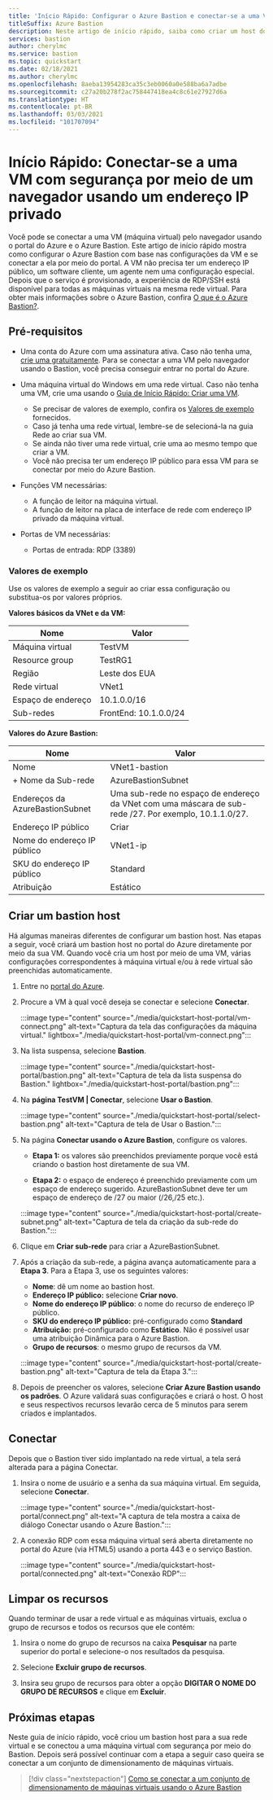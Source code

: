 ```yaml
---
title: 'Início Rápido: Configurar o Azure Bastion e conectar-se a uma VM por meio de um endereço IP privado e um navegador'
titleSuffix: Azure Bastion
description: Neste artigo de início rápido, saiba como criar um host do Azure Bastion por meio de uma máquina virtual e se conectar à VM com segurança pelo navegador usando um endereço IP privado.
services: bastion
author: cherylmc
ms.service: bastion
ms.topic: quickstart
ms.date: 02/18/2021
ms.author: cherylmc
ms.openlocfilehash: 8aeba13954283ca35c3eb0060a0e588ba6a7adbe
ms.sourcegitcommit: c27a20b278f2ac758447418ea4c8c61e27927d6a
ms.translationtype: HT
ms.contentlocale: pt-BR
ms.lasthandoff: 03/03/2021
ms.locfileid: "101707094"
---
```

# <a name="quickstart-connect-to-a-vm-securely-through-a-browser-via-private-ip-address"></a>Início Rápido: Conectar-se a uma VM com segurança por meio de um navegador usando um endereço IP privado

Você pode se conectar a uma VM (máquina virtual) pelo navegador usando o portal do Azure e o Azure Bastion. Este artigo de início rápido mostra como configurar o Azure Bastion com base nas configurações da VM e se conectar a ela por meio do portal. A VM não precisa ter um endereço IP público, um software cliente, um agente nem uma configuração especial. Depois que o serviço é provisionado, a experiência de RDP/SSH está disponível para todas as máquinas virtuais na mesma rede virtual. Para obter mais informações sobre o Azure Bastion, confira [O que é o Azure Bastion?](bastion-overview.md).

## <a name="prerequisites"></a><a name="prereq"></a>Pré-requisitos

* Uma conta do Azure com uma assinatura ativa. Caso não tenha uma, [crie uma gratuitamente](https://azure.microsoft.com/free/?ref=microsoft.com&utm_source=microsoft.com&utm_medium=docs&utm_campaign=visualstudio). Para se conectar a uma VM pelo navegador usando o Bastion, você precisa conseguir entrar no portal do Azure.

* Uma máquina virtual do Windows em uma rede virtual. Caso não tenha uma VM, crie uma usando o [Guia de Início Rápido: Criar uma VM](../virtual-machines/windows/quick-create-portal.md).

  * Se precisar de valores de exemplo, confira os [Valores de exemplo](#values) fornecidos.
  * Caso já tenha uma rede virtual, lembre-se de selecioná-la na guia Rede ao criar sua VM.
  * Se ainda não tiver uma rede virtual, crie uma ao mesmo tempo que criar a VM.
  * Você não precisa ter um endereço IP público para essa VM para se conectar por meio do Azure Bastion.

* Funções VM necessárias:
  * A função de leitor na máquina virtual.
  * A função de leitor na placa de interface de rede com endereço IP privado da máquina virtual.
  
* Portas de VM necessárias:
  * Portas de entrada: RDP (3389)

### <a name="example-values"></a><a name="values"></a>Valores de exemplo

Use os valores de exemplo a seguir ao criar essa configuração ou substitua-os por valores próprios.

**Valores básicos da VNet e da VM:**

|**Nome** | **Valor** |
| --- | --- |
| Máquina virtual| TestVM |
| Resource group | TestRG1 |
| Região | Leste dos EUA |
| Rede virtual | VNet1 |
| Espaço de endereço | 10.1.0.0/16 |
| Sub-redes | FrontEnd: 10.1.0.0/24 |

**Valores do Azure Bastion:**

|**Nome** | **Valor** |
| --- | --- |
| Nome | VNet1-bastion |
| + Nome da Sub-rede | AzureBastionSubnet |
| Endereços da AzureBastionSubnet | Uma sub-rede no espaço de endereço da VNet com uma máscara de sub-rede /27. Por exemplo, 10.1.1.0/27.  |
| Endereço IP público |  Criar |
| Nome do endereço IP público | VNet1-ip  |
| SKU do endereço IP público |  Standard  |
| Atribuição  | Estático |

## <a name="create-a-bastion-host"></a><a name="createvmset"></a>Criar um bastion host

Há algumas maneiras diferentes de configurar um bastion host. Nas etapas a seguir, você criará um bastion host no portal do Azure diretamente por meio da sua VM. Quando você cria um host por meio de uma VM, várias configurações correspondentes à máquina virtual e/ou à rede virtual são preenchidas automaticamente.

1. Entre no [portal do Azure](https://portal.azure.com).
1. Procure a VM à qual você deseja se conectar e selecione **Conectar**.

   :::image type="content" source="./media/quickstart-host-portal/vm-connect.png" alt-text="Captura da tela das configurações da máquina virtual." lightbox="./media/quickstart-host-portal/vm-connect.png":::
1. Na lista suspensa, selecione **Bastion**.

   :::image type="content" source="./media/quickstart-host-portal/bastion.png" alt-text="Captura de tela da lista suspensa do Bastion." lightbox="./media/quickstart-host-portal/bastion.png":::
1. Na **página TestVM | Conectar**, selecione **Usar o Bastion**.

   :::image type="content" source="./media/quickstart-host-portal/select-bastion.png" alt-text="Captura de tela de Usar o Bastion.":::

1. Na página **Conectar usando o Azure Bastion**, configure os valores.

   * **Etapa 1:** os valores são preenchidos previamente porque você está criando o bastion host diretamente de sua VM.

   * **Etapa 2:** o espaço de endereço é preenchido previamente com um espaço de endereço sugerido. AzureBastionSubnet deve ter um espaço de endereço de /27 ou maior (/26,/25 etc.).

   :::image type="content" source="./media/quickstart-host-portal/create-subnet.png" alt-text="Captura de tela da criação da sub-rede do Bastion.":::

1. Clique em **Criar sub-rede** para criar a AzureBastionSubnet.
1. Após a criação da sub-rede, a página avança automaticamente para a **Etapa 3**. Para a Etapa 3, use os seguintes valores:

   * **Nome**: dê um nome ao bastion host.
   * **Endereço IP público:** selecione **Criar novo**.
   * **Nome do endereço IP público**: o nome do recurso de endereço IP público.
   * **SKU do endereço IP público:** pré-configurado como **Standard**
   * **Atribuição:** pré-configurado como **Estático**. Não é possível usar uma atribuição Dinâmica para o Azure Bastion.
   * **Grupo de recursos**: o mesmo grupo de recursos da VM.

   :::image type="content" source="./media/quickstart-host-portal/create-bastion.png" alt-text="Captura de tela da Etapa 3.":::
1. Depois de preencher os valores, selecione **Criar Azure Bastion usando os padrões**. O Azure validará suas configurações e criará o host. O host e seus respectivos recursos levarão cerca de 5 minutos para serem criados e implantados.

## <a name="connect"></a><a name="connect"></a>Conectar

Depois que o Bastion tiver sido implantado na rede virtual, a tela será alterada para a página Conectar.

1. Insira o nome de usuário e a senha da sua máquina virtual. Em seguida, selecione **Conectar**.

   :::image type="content" source="./media/quickstart-host-portal/connect.png" alt-text="A captura de tela mostra a caixa de diálogo Conectar usando o Azure Bastion.":::
1. A conexão RDP com essa máquina virtual será aberta diretamente no portal do Azure (via HTML5) usando a porta 443 e o serviço Bastion.

   :::image type="content" source="./media/quickstart-host-portal/connected.png" alt-text="Conexão RDP":::

## <a name="clean-up-resources"></a>Limpar os recursos

Quando terminar de usar a rede virtual e as máquinas virtuais, exclua o grupo de recursos e todos os recursos que ele contém:

1. Insira o nome do grupo de recursos na caixa **Pesquisar** na parte superior do portal e selecione-o nos resultados da pesquisa.

1. Selecione **Excluir grupo de recursos**.

1. Insira seu grupo de recursos para obter a opção **DIGITAR O NOME DO GRUPO DE RECURSOS** e clique em **Excluir**.

## <a name="next-steps"></a>Próximas etapas

Neste guia de início rápido, você criou um bastion host para a sua rede virtual e se conectou a uma máquina virtual com segurança por meio do Bastion. Depois será possível continuar com a etapa a seguir caso queira se conectar a um conjunto de dimensionamento de máquinas virtuais.

> [!div class="nextstepaction"]
> [Como se conectar a um conjunto de dimensionamento de máquinas virtuais usando o Azure Bastion](bastion-connect-vm-scale-set.md)
